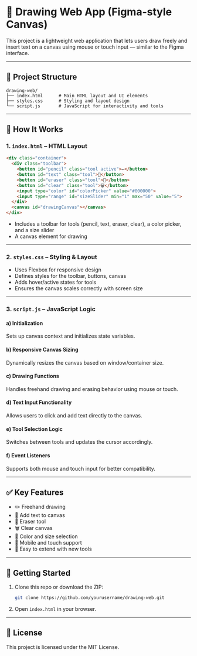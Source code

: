 
# 🎨 Drawing Web App (Figma-style Canvas)

This project is a lightweight web application that lets users draw freely and insert text on a canvas using mouse or touch input — similar to the Figma interface.

---

## 📁 Project Structure

```
drawing-web/
├── index.html      # Main HTML layout and UI elements
├── styles.css      # Styling and layout design
└── script.js       # JavaScript for interactivity and tools
```

---

## 🔧 How It Works

### 1. `index.html` – HTML Layout

```html
<div class="container">
  <div class="toolbar">
    <button id="pencil" class="tool active">✏️</button>
    <button id="text" class="tool">📝</button>
    <button id="eraser" class="tool">🧹</button>
    <button id="clear" class="tool">🗑️</button>
    <input type="color" id="colorPicker" value="#000000">
    <input type="range" id="sizeSlider" min="1" max="50" value="5">
  </div>
  <canvas id="drawingCanvas"></canvas>
</div>
```

- Includes a toolbar for tools (pencil, text, eraser, clear), a color picker, and a size slider
- A canvas element for drawing

---

### 2. `styles.css` – Styling & Layout

- Uses Flexbox for responsive design
- Defines styles for the toolbar, buttons, canvas
- Adds hover/active states for tools
- Ensures the canvas scales correctly with screen size

---

### 3. `script.js` – JavaScript Logic

#### a) Initialization

Sets up canvas context and initializes state variables.

#### b) Responsive Canvas Sizing

Dynamically resizes the canvas based on window/container size.

#### c) Drawing Functions

Handles freehand drawing and erasing behavior using mouse or touch.

#### d) Text Input Functionality

Allows users to click and add text directly to the canvas.

#### e) Tool Selection Logic

Switches between tools and updates the cursor accordingly.

#### f) Event Listeners

Supports both mouse and touch input for better compatibility.

---

## ✅ Key Features

- ✏️ Freehand drawing
- 📝 Add text to canvas
- 🧹 Eraser tool
- 🗑️ Clear canvas
- 🎨 Color and size selection
- 📱 Mobile and touch support
- 🧩 Easy to extend with new tools

---

## 🚀 Getting Started

1. Clone this repo or download the ZIP:
    ```bash
    git clone https://github.com/yourusername/drawing-web.git
    ```
2. Open `index.html` in your browser.

---

## 📄 License

This project is licensed under the MIT License.
